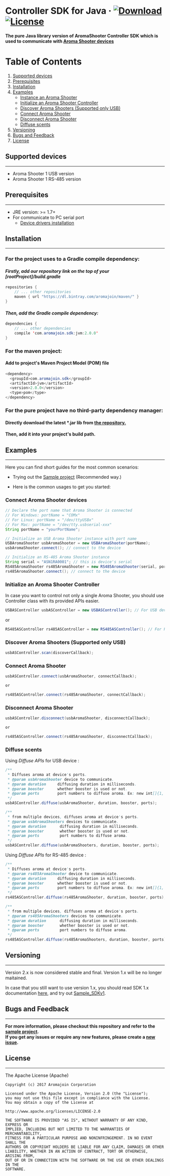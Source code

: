 # Controller SDK for Java &middot; [ ![Download](https://api.bintray.com/packages/aromajoin/maven/com.aromajoin.sdk%3Ajvm/images/download.svg) ](https://bintray.com/aromajoin/maven/com.aromajoin.sdk%3Ajvm/_latestVersion) [![License](https://img.shields.io/badge/license-Apache%202-4EB1BA.svg?style=flat-square)](https://www.apache.org/licenses/LICENSE-2.0.html)

**The pure Java library version of AromaShooter Controller SDK which is used to communicate with [Aroma Shooter devices](https://aromajoin.com/hardware/shooters/aroma-shooter-1)**  

# Table of Contents
1. [Supported devices](https://github.com/aromajoin/controller-sdk-java#supported-devices)  
2. [Prerequisites](https://github.com/aromajoin/controller-sdk-java#prerequisites)
3. [Installation](https://github.com/aromajoin/controller-sdk-java#installation)
4. [Examples](https://github.com/aromajoin/controller-sdk-java#usage)
    * [Instance an Aroma Shooter](https://github.com/aromajoin/controller-sdk-java#connect-devices)
    * [Initialize an Aroma Shooter Controller]()
    * [Discover Aroma Shooters (Supported only USB)]()
    * [Connect Aroma Shooter]()
    * [Disconnect Aroma Shooter]()
    * [Diffuse scents](https://github.com/aromajoin/controller-sdk-java#diffuse-scents)
5. [Versioning](https://github.com/aromajoin/controller-sdk-java#versioning)
6. [Bugs and Feedback](https://github.com/aromajoin/controller-sdk-java#bugs-and-feedback)
7. [License](https://github.com/aromajoin/controller-sdk-android#license)


## Supported devices
---
* Aroma Shooter 1 USB version
* Aroma Shooter 1 RS-485 version


## Prerequisites
---
* JRE version: >= 1.7+
* For communicate to PC serial port
    * [Device drivers installation](http://www.ftdichip.com/FTDrivers.htm)


## Installation
---

### For the project uses to a Gradle compile dependency: 

#### *Firstly, add our repository link on the top of your [rootProject]/build.gradle*
```Java
repositories {
    // ... other repositories
    maven { url "https://dl.bintray.com/aromajoin/maven/" }
}
```
#### *Then, add the Gradle compile dependency:*
```Java
dependencies {
    // ... other dependencies
    compile 'com.aromajoin.sdk:jvm:2.0.0'
}
```
### For the maven project:
#### Add to project's Maven Project Model (POM) file
```Java
<dependency>
  <groupId>com.aromajoin.sdk</groupId>
  <artifactId>jvm</artifactId>
  <version>2.0.0</version>
  <type>pom</type>
</dependency>
```
### For the pure project have no third-party dependency manager:
#### Directly download the latest *.jar lib from [the repository.](https://bintray.com/aromajoin/maven/com.aromajoin.sdk%3Ajvm#files/com/aromajoin/sdk/jvm) 
#### Then, add it into your project's build path.

## Examples  
---
Here you can find short guides for the most common scenarios:

* Trying out the [Sample project](https://github.com/aromajoin/controller-sdk-java/tree/master/Sample) (Recommended way.)

* Here is the common usages to get you started:

### Connect Aroma Shooter devices
```Java
// Declare the port name that Aroma Shooter is connected
// For Windows: portName = "COMx"
// For Linux: portName = "/dev/ttyUSBx"
// For Mac: portName = "/dev/tty.usbserial-xxx"
String portName = "yourPortName";

// Initialize an USB Aroma Shooter instance with port name
USBAromaShooter usbAromaShooter = new USBAromaShooter(portName);
usbAromaShooter.connect(); // connect to the device

// Initialize an RS-485 Aroma Shooter instance
String serial = "ASN1RA0001"; // this is device's serial
RS485AromaShooter rs485AromaShooter = new RS485AromaShooter(serial, portName);
rs485AromaShooter.connect(); // connect to the device

```
### Initialize an Aroma Shooter Controller
In case you want to control not only a single Aroma Shooter, you should use Controller class with its provided APIs easier. 
```Java
USBASController usbASController = new USBASController(); // For USB devices
```
or
```Java
RS485ASController rs485ASController = new RS485ASController(); // For RS-485 devices
```

### Discover Aroma Shooters (Supported only USB)
```Java
usbASController.scan(discoverCallback);
```

### Connect Aroma Shooter
```Java
usbASController.connect(usbAromaShooter, connectCallback);

or

rs485ASController.connect(rs485AromaShooter, connectCallback);
```

### Disconnect Aroma Shooter
```Java
usbASController.disconnect(usbAromaShooter, disconnectCallback);

or

rs485ASController.connect(rs485AromaShooter, disconnectCallback);
```

### Diffuse scents 

Using *Diffuse APIs* for USB device :
```Java
/**
 * Diffuses aroma at device's ports.
 * @param usbAromaShooter device to communicate.
 * @param duration     diffusing duration in milliseconds.
 * @param booster      whether booster is used or not.
 * @param ports        port numbers to diffuse aroma. Ex: new int[]{1, 2, 3} => diffuse aroma at cartridge 1, 2, and 3. Port number is 1 ~ 7.
 */
usbASController.diffuse(usbAromaShooter, duration, booster, ports);

/**
 * from multiple devices, diffuses aroma at device's ports.
 * @param usbAromaShooters devices to communicate.
 * @param duration      diffusing duration in milliseconds.
 * @param booster       whether booster is used or not.
 * @param ports         port numbers to diffuse aroma.
 */
usbASController.diffuse(usbAromaShooters, duration, booster, ports);
``` 

Using *Diffuse APIs* for RS-485 device :
```Java
/**
 * Diffuses aroma at device's ports.
 * @param rs485AromaShooter device to communicate.
 * @param duration     diffusing duration in milliseconds.
 * @param booster      whether booster is used or not.
 * @param ports        port numbers to diffuse aroma. Ex: new int[]{1, 2, 3} => diffuse aroma at cartridge 1, 2, and 3. Port number is 1 ~ 7.
 */
rs485ASController.diffuse(rs485AromaShooter, duration, booster, ports);

/**
 * from multiple devices, diffuses aroma at device's ports.
 * @param rs485AromaShooters devices to communicate.
 * @param duration      diffusing duration in milliseconds.
 * @param booster       whether booster is used or not.
 * @param ports         port numbers to diffuse aroma.
 */
rs485ASController.diffuse(rs485AromaShooters, duration, booster, ports);
``` 

## Versioning
---
Version 2.x is now considered stable and final. Version 1.x will be no longer maitained.

In case that you still want to use version 1.x, you should read SDK 1.x documentation [here](), and try out [Sample_SDKv1](). 

## Bugs and Feedback
---
**For more information, please checkout this repository and refer to the [sample project](https://github.com/aromajoin/controller-sdk-java/tree/master/Sample).**  
**If you get any issues or require any new features, please create a [new issue](https://github.com/aromajoin/controller-sdk-java/issues).**


## License  
---
The Apache License (Apache)

    Copyright (c) 2017 Aromajoin Corporation

    Licensed under the Apache License, Version 2.0 (the "License");
    you may not use this file except in compliance with the License.
    You may obtain a copy of the License at

    http://www.apache.org/licenses/LICENSE-2.0

    THE SOFTWARE IS PROVIDED "AS IS", WITHOUT WARRANTY OF ANY KIND, EXPRESS OR
    IMPLIED, INCLUDING BUT NOT LIMITED TO THE WARRANTIES OF MERCHANTABILITY,
    FITNESS FOR A PARTICULAR PURPOSE AND NONINFRINGEMENT. IN NO EVENT SHALL THE
    AUTHORS OR COPYRIGHT HOLDERS BE LIABLE FOR ANY CLAIM, DAMAGES OR OTHER
    LIABILITY, WHETHER IN AN ACTION OF CONTRACT, TORT OR OTHERWISE, ARISING FROM,
    OUT OF OR IN CONNECTION WITH THE SOFTWARE OR THE USE OR OTHER DEALINGS IN THE
    SOFTWARE.
